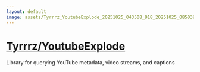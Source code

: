 ```yaml
---
layout: default
image: assets/Tyrrrz_YoutubeExplode_20251025_043508_918_20251025_085039_9c57be--20251025T105101425--cropped.png
---
```


# [Tyrrrz/YoutubeExplode](https://github.com/Tyrrrz/YoutubeExplode/)

Library for querying YouTube metadata, video streams, and captions
